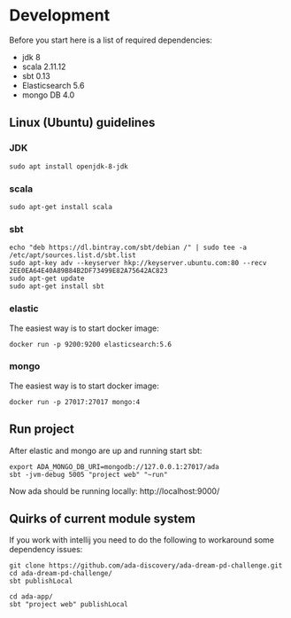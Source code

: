 # Development

Before you start here is a list of required dependencies:

* jdk 8
* scala 2.11.12
* sbt 0.13
* Elasticsearch 5.6
* mongo DB 4.0

## Linux (Ubuntu) guidelines

### JDK

```
sudo apt install openjdk-8-jdk
```

### scala
```
sudo apt-get install scala
```

### sbt
```
echo "deb https://dl.bintray.com/sbt/debian /" | sudo tee -a /etc/apt/sources.list.d/sbt.list
sudo apt-key adv --keyserver hkp://keyserver.ubuntu.com:80 --recv 2EE0EA64E40A89B84B2DF73499E82A75642AC823
sudo apt-get update
sudo apt-get install sbt
```

### elastic
The easiest way is to start docker image:
```
docker run -p 9200:9200 elasticsearch:5.6
```

### mongo
The easiest way is to start docker image:
```
docker run -p 27017:27017 mongo:4
```


## Run project

After elastic and mongo are up and running start sbt:
 ```
export ADA_MONGO_DB_URI=mongodb://127.0.0.1:27017/ada
sbt -jvm-debug 5005 "project web" "~run"
```

Now ada should be running locally: http://localhost:9000/

## Quirks of current module system
If you work with intellij you need to do the following to workaround some dependency issues:

```
git clone https://github.com/ada-discovery/ada-dream-pd-challenge.git
cd ada-dream-pd-challenge/
sbt publishLocal
```

```
cd ada-app/
sbt "project web" publishLocal
```